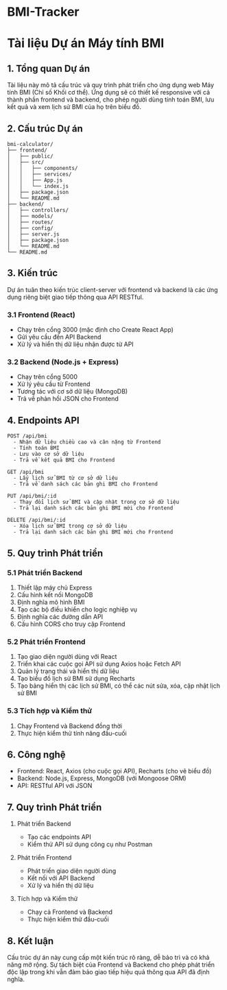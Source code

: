 # BMI-Tracker

# Tài liệu Dự án Máy tính BMI

## 1. Tổng quan Dự án

Tài liệu này mô tả cấu trúc và quy trình phát triển cho ứng dụng web Máy tính BMI (Chỉ số Khối cơ thể). Ứng dụng sẽ có thiết kế responsive với cả thành phần frontend và backend, cho phép người dùng tính toán BMI, lưu kết quả và xem lịch sử BMI của họ trên biểu đồ.

## 2. Cấu trúc Dự án

```
bmi-calculator/
├── frontend/
│   ├── public/
│   ├── src/
│   │   ├── components/
│   │   ├── services/
│   │   ├── App.js
│   │   └── index.js
│   ├── package.json
│   └── README.md
├── backend/
│   ├── controllers/
│   ├── models/
│   ├── routes/
│   ├── config/
│   ├── server.js
│   ├── package.json
│   └── README.md
└── README.md
```

## 3. Kiến trúc

Dự án tuân theo kiến trúc client-server với frontend và backend là các ứng dụng riêng biệt giao tiếp thông qua API RESTful.

### 3.1 Frontend (React)

- Chạy trên cổng 3000 (mặc định cho Create React App)
- Gửi yêu cầu đến API Backend
- Xử lý và hiển thị dữ liệu nhận được từ API

### 3.2 Backend (Node.js + Express)

- Chạy trên cổng 5000
- Xử lý yêu cầu từ Frontend
- Tương tác với cơ sở dữ liệu (MongoDB)
- Trả về phản hồi JSON cho Frontend

## 4. Endpoints API

```
POST /api/bmi
  - Nhận dữ liệu chiều cao và cân nặng từ Frontend
  - Tính toán BMI
  - Lưu vào cơ sở dữ liệu
  - Trả về kết quả BMI cho Frontend

GET /api/bmi
  - Lấy lịch sử BMI từ cơ sở dữ liệu
  - Trả về danh sách các bản ghi BMI cho Frontend

PUT /api/bmi/:id
  - Thay đổi lịch sử BMI và cập nhật trong cơ sở dữ liệu
  - Trả lại danh sách các bản ghi BMI mới cho Frontend

DELETE /api/bmi/:id
  - Xóa lịch sử BMI trong cơ sở dữ liệu
  - Trả lại danh sách các bản ghi BMI mới cho Frontend

```

## 5. Quy trình Phát triển

### 5.1 Phát triển Backend

1. Thiết lập máy chủ Express
2. Cấu hình kết nối MongoDB
3. Định nghĩa mô hình BMI
4. Tạo các bộ điều khiển cho logic nghiệp vụ
5. Định nghĩa các đường dẫn API
6. Cấu hình CORS cho truy cập Frontend

### 5.2 Phát triển Frontend

1. Tạo giao diện người dùng với React
2. Triển khai các cuộc gọi API sử dụng Axios hoặc Fetch API
3. Quản lý trạng thái và hiển thị dữ liệu
4. Tạo biểu đồ lịch sử BMI sử dụng Recharts
5. Tạo bảng hiển thị các lịch sử BMI, có thể các nút sửa, xóa, cập nhật lịch sử BMI

### 5.3 Tích hợp và Kiểm thử

1. Chạy Frontend và Backend đồng thời
2. Thực hiện kiểm thử tính năng đầu-cuối

## 6. Công nghệ

- Frontend: React, Axios (cho cuộc gọi API), Recharts (cho vẽ biểu đồ)
- Backend: Node.js, Express, MongoDB (với Mongoose ORM)
- API: RESTful API với JSON

## 7. Quy trình Phát triển

1. Phát triển Backend

   - Tạo các endpoints API
   - Kiểm thử API sử dụng công cụ như Postman

2. Phát triển Frontend

   - Phát triển giao diện người dùng
   - Kết nối với API Backend
   - Xử lý và hiển thị dữ liệu

3. Tích hợp và Kiểm thử
   - Chạy cả Frontend và Backend
   - Thực hiện kiểm thử đầu-cuối

## 8. Kết luận

Cấu trúc dự án này cung cấp một kiến trúc rõ ràng, dễ bảo trì và có khả năng mở rộng. Sự tách biệt của Frontend và Backend cho phép phát triển độc lập trong khi vẫn đảm bảo giao tiếp hiệu quả thông qua API đã định nghĩa.
